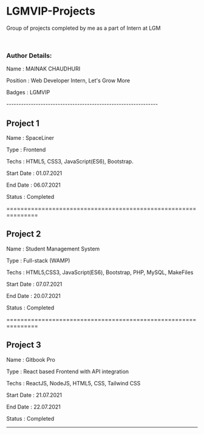 # LGMVIP-Projects
Group of projects completed by me as a part of Intern at LGM

<br>

### Author Details:
<p>Name     : MAINAK CHAUDHURI</p>
<p>Position : Web Developer Intern, Let's Grow More</p>
<p>Badges   : LGMVIP</p>
--------------------------------------------------------------


## Project 1
<p>Name       : SpaceLiner</p>
<p>Type       : Frontend </p>
<p>Techs      : HTML5, CSS3, JavaScript(ES6), Bootstrap.</p>
<p>Start Date : 01.07.2021</p>
<p>End Date   : 06.07.2021</p>
<p>Status     : Completed</p>

===============================================================

## Project 2
<p>Name       : Student Management System</p>
<p>Type       : Full-stack (WAMP)</p>
<p>Techs      : HTML5,CSS3, JavaScript(ES6), Bootstrap, PHP, MySQL, MakeFiles</p>
<p>Start Date : 07.07.2021</p>
<p>End Date   : 20.07.2021</p>
<p>Status     : Completed</p>


===============================================================

## Project 3
<p>Name       : Gitbook Pro</p>
<p>Type       : React based Frontend with API integration</p>
<p>Techs      : ReactJS, NodeJS, HTML5, CSS, Tailwind CSS</p>
<p>Start Date : 21.07.2021</p>
<p>End Date   : 22.07.2021</p>
<p>Status     : Completed</p>

---------------------------------------------------------------



